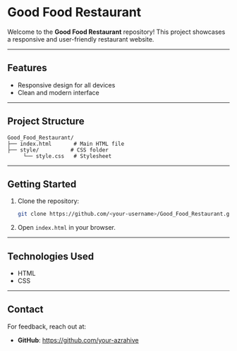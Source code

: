 # Good Food Restaurant

Welcome to the **Good Food Restaurant** repository! This project showcases a responsive and user-friendly restaurant website.

---

## Features
- Responsive design for all devices
- Clean and modern interface

---

## Project Structure
```
Good_Food_Restaurant/
├── index.html       # Main HTML file
├── style/          # CSS folder
     └── style.css   # Stylesheet
```

---

## Getting Started
1. Clone the repository:
   ```bash
   git clone https://github.com/<your-username>/Good_Food_Restaurant.git
   ```
2. Open `index.html` in your browser.

---

## Technologies Used
- HTML
- CSS

---

## Contact
For feedback, reach out at:
- **GitHub**: https://github.com/your-azrahive
